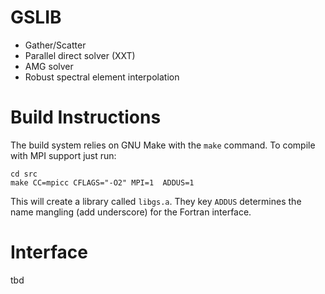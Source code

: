 # GSLIB 

* Gather/Scatter
* Parallel direct solver (XXT)
* AMG solver 
* Robust spectral element interpolation

# Build Instructions

The build system relies on GNU Make with the `make` command. To compile with MPI support just run:

```
cd src
make CC=mpicc CFLAGS="-O2" MPI=1  ADDUS=1
```

This will create a library called `libgs.a`. They key `ADDUS` determines the name mangling (add underscore) for the Fortran interface. 

# Interface

tbd


